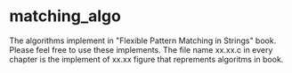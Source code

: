# matching_algo
The algorithms implement in "Flexible Pattern Matching in Strings" book. Please feel free
to use these implements. The file name xx.xx.c in every chapter is the implement of xx.xx
figure that reprements algoritms in book.


